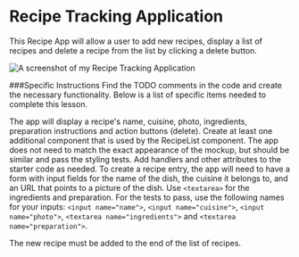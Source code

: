 # Recipe Tracking Application 

This Recipe App will allow a user to add new recipes, display a list of recipes and delete a recipe from the list by clicking a delete button. 

![A screenshot of my Recipe Tracking Application](https://hmp.me/d9gh)

###Specific Instructions
Find the TODO comments in the code and create the necessary functionality. Below is a list of specific items needed to complete this lesson.

The app will display a recipe's name, cuisine, photo, ingredients, preparation instructions and action buttons (delete).
Create at least one additional component that is used by the RecipeList component.
The app does not need to match the exact appearance of the mockup, but should be similar and pass the styling tests.
Add handlers and other attributes to the starter code as needed.
To create a recipe entry, the app will need to have a form with input fields for the name of the dish, the cuisine it belongs to, and an URL that points to a picture of the dish. Use `<textarea>` for the ingredients and preparation. For the tests to pass, use the following names for your inputs: `<input name="name">`, `<input name="cuisine">`, `<input name="photo">`, `<textarea name="ingredients">` and `<textarea name="preparation">`.

The new recipe must be added to the end of the list of recipes.


